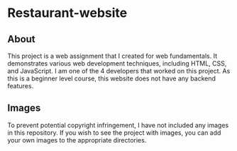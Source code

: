 # Restaurant-website
## About
This project is a web assignment that I created for web fundamentals. It demonstrates various web development techniques, including HTML, CSS, and JavaScript. I am one of the 4 developers that worked on this project.
As this is a beginner level course, this website does not have any backend features.
## Images
To prevent potential copyright infringement, I have not included any images in this repository. If you wish to see the project with images, you can add your own images to the appropriate directories. 
